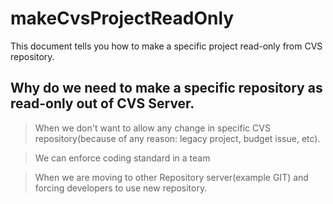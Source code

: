 # makeCvsProjectReadOnly
This document tells you how to make a specific project read-only from CVS repository.

## Why do we need to make a specific repository as read-only out of CVS Server.
> When we don't want to allow any change in specific CVS repository(because of any reason: legacy project, budget issue, etc).

> We can enforce coding standard in a team

> When we are moving to other Repository server(example GIT) and forcing developers to use new repository.
